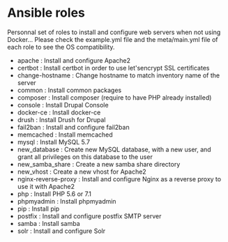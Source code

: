 # Ansible roles

Personnal set of roles to install and configure web servers when not using Docker...
Please check the example.yml file and the meta/main.yml file of each role to see the OS compatibility.

- apache : Install and configure Apache2
- certbot : Install certbot in order to use let'sencrypt SSL certificates
- change-hostname : Change hostname to match inventory name of the server
- common : Install common packages
- composer : Install composer (require to have PHP already installed)
- console : Install Drupal Console
- docker-ce : Install docker-ce
- drush : Install Drush for Drupal
- fail2ban : Install and configure fail2ban
- memcached : Install memcached
- mysql : Install MySQL 5.7
- new_database : Create new MySQL database, with a new user, and grant all privileges on this database to the user
- new_samba_share : Create a new samba share directory
- new_vhost : Create a new vhost for Apache2
- nginx-reverse-proxy : Install and configure Nginx as a reverse proxy to use it with Apache2
- php : Install PHP 5.6 or 7.1
- phpmyadmin : Install phpmyadmin
- pip : Install pip
- postfix : Install and configure postfix SMTP server
- samba : Install samba
- solr : Install and configure Solr